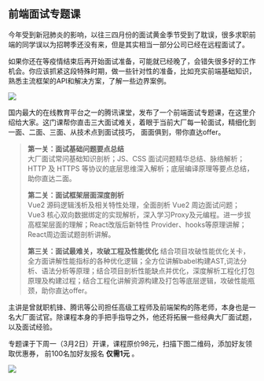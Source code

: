 ## 前端面试专题课

今年受到新冠肺炎的影响，以往三四月份的面试黄金季节受到了耽误，很多求职前端的同学误以为招聘季还没有来，但是其实相当一部分公司已经在远程面试了。

如果你还在等疫情结束后再开始面试准备，可能就已经晚了，会错失很多好的工作机会。你应该抓紧这段特殊时期，做一些针对性的准备，比如充实前端基础知识，熟悉主流框架的API和解决方案，了解一些边界案例。

![](https://cdn.beekka.com/blogimg/asset/202002/bg2020022602.jpg)

国内最大的在线教育平台之一的腾讯课堂，发布了一个前端面试专题课，在这里介绍给大家。这门课帮你直击三大面试难关，着眼于当前大厂每一轮面试，精细化到一面、二面、三面、从技术点到面试技巧， 面面俱到，带你直达offer。

> **第一关：面试基础问题要点总结**  
> 大厂面试常问基础知识剖析；JS、CSS 面试问题精华总结、脉络解析；HTTP 及 HTTPS 等协议的底层思维深入解析；底层编译原理等要点总结，助你直达二面。
> 
> **第二关：面试框架层面深度剖析**  
> Vue2 源码逻辑浅析及相关特性处理，全面剖析 Vue2 周边面试问题；Vue3 核心双向数据绑定的实现解析，深入学习Proxy及元编程。进一步拔高框架层面的理解；React改版后新特性 Provider、hooks等原理讲解；React周边面试题剖析讲解。
> 
> **第三关：面试最难关，攻破工程及性能优化** 
> 结合项目攻破性能优化关卡，全方面讲解性能指标的各种优化逻辑；全方位讲解babel构建AST,词法分析、语法分析等原理；结合项目剖析性能缺点并优化，深度解析工程化打包原理及构建过程；结合工程化讲解资源构建及打包等底层逻辑，攻破性能瓶颈，助你直达offer。

主讲是曾就职机锋、腾讯等公司担任高级工程师及前端架构的陈老师，本身也是一名大厂面试官。除课程本身的手把手指导之外，他还将拓展一些经典大厂面试题，以及面试经验。

专题课于下周一（3月2日）开课，课程原价98元，扫描下图二维码，添加好友领取优惠券， 前100名加好友报名 **仅需1元** 。

![](https://cdn.beekka.com/blogimg/asset/202002/bg2020022601.jpg)
